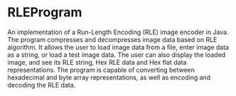 # RLEProgram
An implementation of a Run-Length Encoding (RLE) image encoder in Java. The program compresses and decompresses image data based on RLE algorithm. It allows the user to load image data from a file, enter image data as a string, or load a test image data. The user can also display the loaded image, and see its RLE string, Hex RLE data and Hex flat data representations. The program is capable of converting between hexadecimal and byte array representations, as well as encoding and decoding the RLE data.
